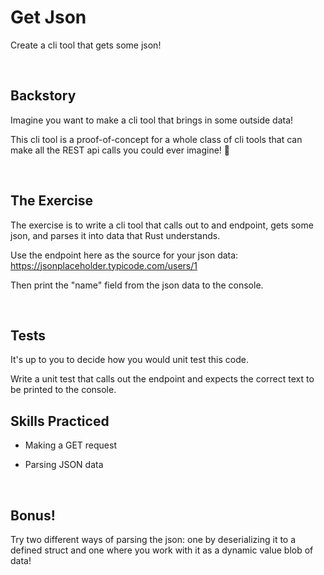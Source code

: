 # Get Json
Create a cli tool that gets some json! 

<br/>

## Backstory
Imagine you want to make a cli tool that brings in some outside data!

This cli tool is a proof-of-concept for a whole class of cli tools that can make all the REST api calls you could ever imagine! 🌈

<br/>

## The Exercise
The exercise is to write a cli tool that calls out to and endpoint, gets some json, and parses it into data that Rust understands.

Use the endpoint here as the source for your json data: https://jsonplaceholder.typicode.com/users/1

Then print the "name" field from the json data to the console.

<br/>

## Tests
It's up to you to decide how you would unit test this code.

Write a unit test that calls out the endpoint and expects the correct text to be printed to the console.
<br/>

## Skills Practiced

- Making a GET request

- Parsing JSON data

<br/>

## Bonus!

Try two different ways of parsing the json: one by deserializing it to a defined struct and one where you work with it as a dynamic value blob of data!